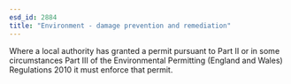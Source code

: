 ```yaml
---
esd_id: 2884
title: "Environment - damage prevention and remediation"
---
```


Where a local authority has granted a permit pursuant to Part II or in some circumstances Part III of the Environmental Permitting (England and Wales) Regulations 2010 it must enforce that permit.

